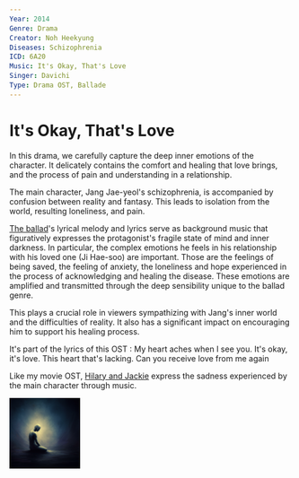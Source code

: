 ```yaml
---
Year: 2014
Genre: Drama
Creator: Noh Heekyung
Diseases: Schizophrenia
ICD: 6A20
Music: It's Okay, That's Love
Singer: Davichi
Type: Drama OST, Ballade
---
```


# It's Okay, That's Love

In this drama, we carefully capture the deep inner emotions of the character.
It delicately contains the comfort and healing that love brings, and the process of pain and understanding in a relationship.

The main character, Jang Jae-yeol's schizophrenia, is accompanied by confusion between reality and fantasy.
This leads to isolation from the world, resulting loneliness, and pain.

[The ballad](https://youtu.be/nXHvDDLiANA?si=qk_3-emn6oU1NCgi)'s lyrical melody and lyrics serve as background music that figuratively expresses the protagonist's fragile state of mind and inner darkness.
In particular, the complex emotions he feels in his relationship with his loved one (Ji Hae-soo) are important.
Those are the feelings of being saved, the feeling of anxiety, the loneliness and hope experienced in the process of acknowledging and healing the disease.
These emotions are amplified and transmitted through the deep sensibility unique to the ballad genre.

This plays a crucial role in viewers sympathizing with Jang's inner world and the difficulties of reality.
It also has a significant impact on encouraging him to support his healing process.

It's part of the lyrics of this OST : My heart aches when I see you. It's okay, it's love. This heart that's lacking. Can you receive love from me again

Like my movie OST, [Hilary and Jackie](jin_zhiyuan.md) express the sadness experienced by the main character through music.

<img src="./do_gwanwoo_img.png" alt="image depicting IT's Okay, That's Love OST" style="width:25%;" />
